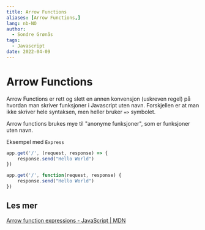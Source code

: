 ```yaml
---
title: Arrow Functions
aliases: [Arrow Functions,]
lang: nb-NO
author:
  - Sondre Grønås
tags:
  - Javascript
date: 2022-04-09
---
```

# Arrow Functions
Arrow Functions er rett og slett en annen konvensjon (uskreven regel) på hvordan man skriver funksjoner i Javascript uten navn. Forskjellen er at man ikke skriver hele syntaksen, men heller bruker `=>` symbolet.

Arrow functions brukes mye til "anonyme funksjoner", som er funksjoner uten navn.

Eksempel med `Express`	
```js
app.get('/', (request, response) => {
	response.send("Hello World")
})

app.get('/', function(request, response) {
	response.send("Hello World")
})
```

## Les mer
[Arrow function expressions - JavaScript | MDN](https://developer.mozilla.org/en-US/docs/Web/JavaScript/Reference/Functions/Arrow_functions)